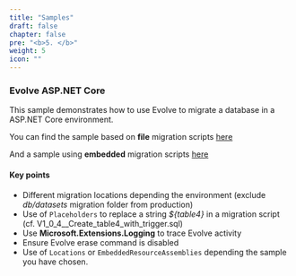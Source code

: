 ```yaml
---
title: "Samples"
draft: false
chapter: false
pre: "<b>5. </b>"
weight: 5
icon: ""
---
```


### Evolve ASP.NET Core

This sample demonstrates how to use Evolve to migrate a database in a ASP.NET Core environment.

<i class="fa fa-hand-o-right"></i> You can find the sample based on **file** migration scripts [here](https://github.com/lecaillon/Evolve/tree/master/samples/AspNetCoreSample_Evolve)

<i class="fa fa-hand-o-right"></i> And a sample using **embedded** migration scripts [here](https://github.com/lecaillon/Evolve/tree/master/samples/AspNetCoreSample_Evolve_EmbeddedResources)

#### Key points

- Different migration locations depending the environment (exclude _db/datasets_ migration folder from production)
- Use of `Placeholders` to replace a string _${table4}_ in a migration script (cf. V1_0_4__Create_table4_with_trigger.sql)
- Use **Microsoft.Extensions.Logging** to trace Evolve activity
- Ensure Evolve erase command is disabled
- Use of `Locations` or `EmbeddedResourceAssemblies` depending the sample you have chosen.
